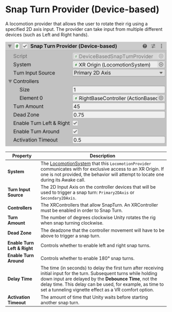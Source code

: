 # Snap Turn Provider (Device-based)

A locomotion provider that allows the user to rotate their rig using a specified 2D axis input. The provider can take input from multiple different devices (such as Left and Right hands).

![DeviceBasedSnapTurnProvider component](images/snap-turn-provider-device-based.png)

| **Property** | **Description** |
|--|--|
| **System** | The [LocomotionSystem](locomotion-system.md) that this `LocomotionProvider` communicates with for exclusive access to an XR Origin. If one is not provided, the behavior will attempt to locate one during its Awake call. |
| **Turn Input Source** | The 2D Input Axis on the controller devices that will be used to trigger a snap turn: `Primary2DAxis` or `Secondary2DAxis`. |
| **Controllers** | The XRControllers that allow SnapTurn.  An XRController must be enabled in order to Snap Turn. |
| **Turn Amount** | The number of degrees clockwise Unity rotates the rig when snap turning clockwise. |
| **Dead Zone** | The deadzone that the controller movement will have to be above to trigger a snap turn. |
| **Enable Turn Left & Right** | Controls whether to enable left and right snap turns. |
| **Enable Turn Around** | Controls whether to enable 180° snap turns. |
| **Delay Time** | The time (in seconds) to delay the first turn after receiving initial input for the turn. Subsequent turns while holding down input are delayed by the **Debounce Time**, not the delay time. This delay can be used, for example, as time to set a tunneling vignette effect as a VR comfort option. |
| **Activation Timeout** | The amount of time that Unity waits before starting another snap turn. |
